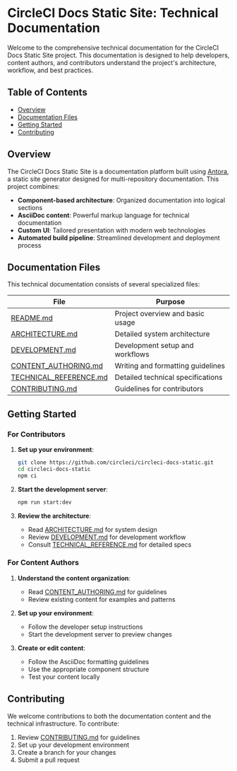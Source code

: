 # CircleCI Docs Static Site: Technical Documentation

Welcome to the comprehensive technical documentation for the CircleCI Docs Static Site project. This documentation is designed to help developers, content authors, and contributors understand the project's architecture, workflow, and best practices.

## Table of Contents
- [Overview](#overview)
- [Documentation Files](#documentation-files)
- [Getting Started](#getting-started)
- [Contributing](#contributing)

## Overview

The CircleCI Docs Static Site is a documentation platform built using [Antora](https://antora.org/), a static site generator designed for multi-repository documentation. This project combines:

- **Component-based architecture**: Organized documentation into logical sections
- **AsciiDoc content**: Powerful markup language for technical documentation
- **Custom UI**: Tailored presentation with modern web technologies
- **Automated build pipeline**: Streamlined development and deployment process

## Documentation Files

This technical documentation consists of several specialized files:

| File | Purpose |
|------|---------|
| [README.md](README.md) | Project overview and basic usage |
| [ARCHITECTURE.md](ARCHITECTURE.md) | Detailed system architecture |
| [DEVELOPMENT.md](DEVELOPMENT.md) | Development setup and workflows |
| [CONTENT_AUTHORING.md](CONTENT_AUTHORING.md) | Writing and formatting guidelines |
| [TECHNICAL_REFERENCE.md](TECHNICAL_REFERENCE.md) | Detailed technical specifications |
| [CONTRIBUTING.md](CONTRIBUTING.md) | Guidelines for contributors |

## Getting Started

### For Contributors

1. **Set up your environment**:
   ```bash
   git clone https://github.com/circleci/circleci-docs-static.git
   cd circleci-docs-static
   npm ci
   ```

2. **Start the development server**:
   ```bash
   npm run start:dev
   ```

3. **Review the architecture**:
   - Read [ARCHITECTURE.md](ARCHITECTURE.md) for system design
   - Review [DEVELOPMENT.md](DEVELOPMENT.md) for development workflow
   - Consult [TECHNICAL_REFERENCE.md](TECHNICAL_REFERENCE.md) for detailed specs

### For Content Authors

1. **Understand the content organization**:
   - Read [CONTENT_AUTHORING.md](CONTENT_AUTHORING.md) for guidelines
   - Review existing content for examples and patterns

2. **Set up your environment**:
   - Follow the developer setup instructions
   - Start the development server to preview changes

3. **Create or edit content**:
   - Follow the AsciiDoc formatting guidelines
   - Use the appropriate component structure
   - Test your content locally

## Contributing

We welcome contributions to both the documentation content and the technical infrastructure. To contribute:

1. Review [CONTRIBUTING.md](CONTRIBUTING.md) for guidelines
2. Set up your development environment
3. Create a branch for your changes
4. Submit a pull request

